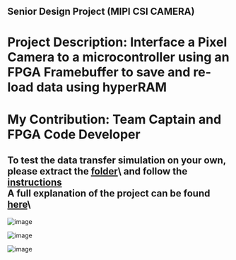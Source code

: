 ## Senior Design Project (MIPI CSI CAMERA)
# Project Description: Interface a Pixel Camera to a microcontroller using an FPGA Framebuffer to save and re-load data using hyperRAM
# My Contribution: Team Captain and FPGA Code Developer

To test the data transfer simulation on your own, please extract the **[folder](https://github.com/DanEdwards14/E-Portfolio/blob/main/AcademicResume.pdf/)**\ and follow the **[instructions](https://github.com/DanEdwards14/E-Portfolio/blob/main/AcademicResume.pdf/)**\
A full explanation of the project can be found **[here](https://github.com/DanEdwards14/E-Portfolio/blob/main/AcademicResume.pdf/)**\
---

![image](https://github.com/DanEdwards14/E-Portfolio/assets/71192944/27b91dee-f776-4f00-8361-107c572a0b77)


![image](https://github.com/DanEdwards14/E-Portfolio/assets/71192944/f09b7538-fb29-4589-b46a-5e800ff4f412)


![image](https://github.com/DanEdwards14/E-Portfolio/assets/71192944/3e4472b8-f0e8-420b-ae4b-e04b4fa2e252)
